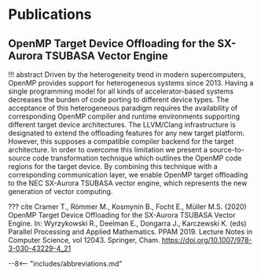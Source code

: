 # Publications

## OpenMP Target Device Offloading for the SX-Aurora TSUBASA Vector Engine
!!! abstract
    Driven by the heterogeneity trend in modern supercomputers, OpenMP provides support for heterogeneous systems since 2013. Having a single programming model for all kinds of accelerator-based systems decreases the burden of code porting to different device types. The acceptance of this heterogeneous paradigm requires the availability of corresponding OpenMP compiler and runtime environments supporting different target device architectures. The LLVM/Clang infrastructure is designated to extend the offloading features for any new target platform. However, this supposes a compatible compiler backend for the target architecture. In order to overcome this limitation we present a source-to-source code transformation technique which outlines the OpenMP code regions for the target device. By combining this technique with a corresponding communication layer, we enable OpenMP target offloading to the NEC SX-Aurora TSUBASA vector engine, which represents the new generation of vector computing.

??? cite
    Cramer T., Römmer M., Kosmynin B., Focht E., Müller M.S. (2020) OpenMP Target Device Offloading for the SX-Aurora TSUBASA Vector Engine. In: Wyrzykowski R., Deelman E., Dongarra J., Karczewski K. (eds) Parallel Processing and Applied Mathematics. PPAM 2019. Lecture Notes in Computer Science, vol 12043. Springer, Cham. https://doi.org/10.1007/978-3-030-43229-4_21

--8<-- "includes/abbreviations.md"
